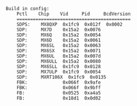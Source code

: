     Build in config:
        Pctl    Chip    Vid     Pid     BcdVersion
        ==========================================
        SDPS:    MX8QXP  0x1fc9  0x012f  0x0002
        SDP:     MX7D    0x15a2  0x0076
        SDP:     MX6Q    0x15a2  0x0054
        SDP:     MX6D    0x15a2  0x0061
        SDP:     MX6SL   0x15a2  0x0063
        SDP:     MX6SX   0x15a2  0x0071
        SDP:     MX6UL   0x15a2  0x007d
        SDP:     MX6ULL  0x15a2  0x0080
        SDP:     MX6SLL  0x1fc9  0x0128
        SDP:     MX7ULP  0x1fc9  0x0054
        SDP:     MXRT106X  0x1fc9  0x0135
        FBK:             0x066f  0x9afe
        FBK:             0x066f  0x9bff
        FB:              0x0525  0xa4a5
        FB:              0x18d1  0x0d02
